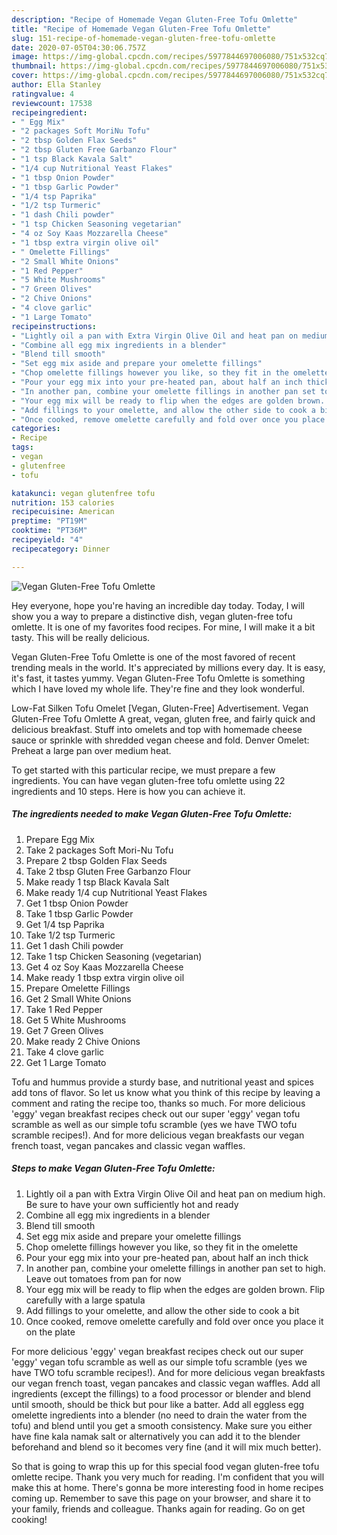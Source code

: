 ```yaml
---
description: "Recipe of Homemade Vegan Gluten-Free Tofu Omlette"
title: "Recipe of Homemade Vegan Gluten-Free Tofu Omlette"
slug: 151-recipe-of-homemade-vegan-gluten-free-tofu-omlette
date: 2020-07-05T04:30:06.757Z
image: https://img-global.cpcdn.com/recipes/5977844697006080/751x532cq70/vegan-gluten-free-tofu-omlette-recipe-main-photo.jpg
thumbnail: https://img-global.cpcdn.com/recipes/5977844697006080/751x532cq70/vegan-gluten-free-tofu-omlette-recipe-main-photo.jpg
cover: https://img-global.cpcdn.com/recipes/5977844697006080/751x532cq70/vegan-gluten-free-tofu-omlette-recipe-main-photo.jpg
author: Ella Stanley
ratingvalue: 4
reviewcount: 17538
recipeingredient:
- " Egg Mix"
- "2 packages Soft MoriNu Tofu"
- "2 tbsp Golden Flax Seeds"
- "2 tbsp Gluten Free Garbanzo Flour"
- "1 tsp Black Kavala Salt"
- "1/4 cup Nutritional Yeast Flakes"
- "1 tbsp Onion Powder"
- "1 tbsp Garlic Powder"
- "1/4 tsp Paprika"
- "1/2 tsp Turmeric"
- "1 dash Chili powder"
- "1 tsp Chicken Seasoning vegetarian"
- "4 oz Soy Kaas Mozzarella Cheese"
- "1 tbsp extra virgin olive oil"
- " Omelette Fillings"
- "2 Small White Onions"
- "1 Red Pepper"
- "5 White Mushrooms"
- "7 Green Olives"
- "2 Chive Onions"
- "4 clove garlic"
- "1 Large Tomato"
recipeinstructions:
- "Lightly oil a pan with Extra Virgin Olive Oil and heat pan on medium high. Be sure to have your own sufficiently hot and ready"
- "Combine all egg mix ingredients in a blender"
- "Blend till smooth"
- "Set egg mix aside and prepare your omelette fillings"
- "Chop omelette fillings however you like, so they fit in the omelette"
- "Pour your egg mix into your pre-heated pan, about half an inch thick"
- "In another pan, combine your omelette fillings in another pan set to high. Leave out tomatoes from pan for now"
- "Your egg mix will be ready to flip when the edges are golden brown. Flip carefully with a large spatula"
- "Add fillings to your omelette, and allow the other side to cook a bit"
- "Once cooked, remove omelette carefully and fold over once you place it on the plate"
categories:
- Recipe
tags:
- vegan
- glutenfree
- tofu

katakunci: vegan glutenfree tofu 
nutrition: 153 calories
recipecuisine: American
preptime: "PT19M"
cooktime: "PT36M"
recipeyield: "4"
recipecategory: Dinner

---
```



![Vegan Gluten-Free Tofu Omlette](https://img-global.cpcdn.com/recipes/5977844697006080/751x532cq70/vegan-gluten-free-tofu-omlette-recipe-main-photo.jpg)

Hey everyone, hope you're having an incredible day today. Today, I will show you a way to prepare a distinctive dish, vegan gluten-free tofu omlette. It is one of my favorites food recipes. For mine, I will make it a bit tasty. This will be really delicious.

Vegan Gluten-Free Tofu Omlette is one of the most favored of recent trending meals in the world. It's appreciated by millions every day. It is easy, it's fast, it tastes yummy. Vegan Gluten-Free Tofu Omlette is something which I have loved my whole life. They're fine and they look wonderful.

Low-Fat Silken Tofu Omelet [Vegan, Gluten-Free] Advertisement. Vegan Gluten-Free Tofu Omlette A great, vegan, gluten free, and fairly quick and delicious breakfast. Stuff into omelets and top with homemade cheese sauce or sprinkle with shredded vegan cheese and fold. Denver Omelet: Preheat a large pan over medium heat.


To get started with this particular recipe, we must prepare a few ingredients. You can have vegan gluten-free tofu omlette using 22 ingredients and 10 steps. Here is how you can achieve it.

<!--inarticleads1-->

##### The ingredients needed to make Vegan Gluten-Free Tofu Omlette:

1. Prepare  Egg Mix
1. Take 2 packages Soft Mori-Nu Tofu
1. Prepare 2 tbsp Golden Flax Seeds
1. Take 2 tbsp Gluten Free Garbanzo Flour
1. Make ready 1 tsp Black Kavala Salt
1. Make ready 1/4 cup Nutritional Yeast Flakes
1. Get 1 tbsp Onion Powder
1. Take 1 tbsp Garlic Powder
1. Get 1/4 tsp Paprika
1. Take 1/2 tsp Turmeric
1. Get 1 dash Chili powder
1. Take 1 tsp Chicken Seasoning (vegetarian)
1. Get 4 oz Soy Kaas Mozzarella Cheese
1. Make ready 1 tbsp extra virgin olive oil
1. Prepare  Omelette Fillings
1. Get 2 Small White Onions
1. Take 1 Red Pepper
1. Get 5 White Mushrooms
1. Get 7 Green Olives
1. Make ready 2 Chive Onions
1. Take 4 clove garlic
1. Get 1 Large Tomato


Tofu and hummus provide a sturdy base, and nutritional yeast and spices add tons of flavor. So let us know what you think of this recipe by leaving a comment and rating the recipe too, thanks so much. For more delicious &#39;eggy&#39; vegan breakfast recipes check out our super &#39;eggy&#39; vegan tofu scramble as well as our simple tofu scramble (yes we have TWO tofu scramble recipes!). And for more delicious vegan breakfasts our vegan french toast, vegan pancakes and classic vegan waffles. 

<!--inarticleads2-->

##### Steps to make Vegan Gluten-Free Tofu Omlette:

1. Lightly oil a pan with Extra Virgin Olive Oil and heat pan on medium high. Be sure to have your own sufficiently hot and ready
1. Combine all egg mix ingredients in a blender
1. Blend till smooth
1. Set egg mix aside and prepare your omelette fillings
1. Chop omelette fillings however you like, so they fit in the omelette
1. Pour your egg mix into your pre-heated pan, about half an inch thick
1. In another pan, combine your omelette fillings in another pan set to high. Leave out tomatoes from pan for now
1. Your egg mix will be ready to flip when the edges are golden brown. Flip carefully with a large spatula
1. Add fillings to your omelette, and allow the other side to cook a bit
1. Once cooked, remove omelette carefully and fold over once you place it on the plate


For more delicious &#39;eggy&#39; vegan breakfast recipes check out our super &#39;eggy&#39; vegan tofu scramble as well as our simple tofu scramble (yes we have TWO tofu scramble recipes!). And for more delicious vegan breakfasts our vegan french toast, vegan pancakes and classic vegan waffles. Add all ingredients (except the fillings) to a food processor or blender and blend until smooth, should be thick but pour like a batter. Add all eggless egg omelette ingredients into a blender (no need to drain the water from the tofu) and blend until you get a smooth consistency. Make sure you either have fine kala namak salt or alternatively you can add it to the blender beforehand and blend so it becomes very fine (and it will mix much better). 

So that is going to wrap this up for this special food vegan gluten-free tofu omlette recipe. Thank you very much for reading. I'm confident that you will make this at home. There's gonna be more interesting food in home recipes coming up. Remember to save this page on your browser, and share it to your family, friends and colleague. Thanks again for reading. Go on get cooking!
